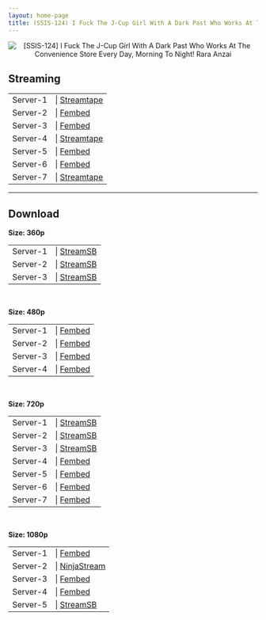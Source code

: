 ```yaml
---
layout: home-page
title: (SSIS-124) I Fuck The J-Cup Girl With A Dark Past Who Works At The Convenience Store Every Day, Morning To Night! Rara Anzai
---
```

<center>
<img src="https://blogger.googleusercontent.com/img/a/AVvXsEiWUg7lELyUoo2hG9Xi7-J3BDP0FR0avaf83TkXMUdW1hVhpO4oGu9GZKq2w2QoN1C97lLzF17lT38IHHYd32_L8SbQ5qgRqeZo-7s8D6Gm7IoUCp83duA5k8HeCoTk3yE9Ym1TZBCP3D7qphz2gDuL26xpdTBzI0Gbozx39ltn8aEYTjw1Hv3WSGtv=s16000" alt="[SSIS-124] I Fuck The J-Cup Girl With A Dark Past Who Works At The Convenience Store Every Day, Morning To Night! Rara Anzai">
</center>
<h2>Streaming</h2>
<table><tbody>
<tr>
<td>Server-1</td>
<td>| <a href="https://streamtape.com/v/RpGzy0lWM9SddP0" target="_blank">Streamtape</a></td>
</tr>
<tr>
<td>Server-2</td>
<td>| <a href="https://www.watchjavnow.xyz/f/7gxqdsglnj2l4g8" target="_blank">Fembed</a></td>
</tr>
<tr>
<td>Server-3</td>
<td>| <a href="https://streamabc.xyz/f/mn6m4b5-e2wkqkn" target="_blank">Fembed</a></td>
</tr>
<tr>
<td>Server-4</td>
<td>| <a href="https://streamtape.com/v/4GB88JbPAWfKKjy" target="_blank">Streamtape</a></td>
</tr>
<tr>
<td>Server-5</td>
<td>| <a href="https://fakyutube.com/f/2j83rt20d8176wp" target="_blank">Fembed</a></td>
</tr>
<tr>
<td>Server-6</td>
<td>| <a href="https://javpoll.com/f/10ee8ij2pxg-130" target="_blank">Fembed</a></td>
</tr>
<tr>
<td>Server-7</td>
<td>| <a href="https://strtape.cloud/v/Molvdo1Py1HY93/SSIS-124-EN-SEXTB.NET-200821.mp4" target="_blank">Streamtape</a></td>
</tr>
</tbody></table>

<hr />

<h2>Download</h2>
<b>Size: 360p</b>
<table><tbody>
<tr>
<td>Server-1</td>
<td>| <a target="_blank" href="https://streamsb.co/d/fi6k9h5gbjj1.html">StreamSB</a></td>
</tr>
<tr>
<td>Server-2</td>
<td>| <a href="https://playersb.com/d/6uabz7eau0kp.html" target="_blank">StreamSB</a></td>
</tr>
<tr>
<td>Server-3</td>
<td>| <a href="https://cloudemb.com/d/ptrx2y1pstza.html" target="_blank">StreamSB</a></td>
</tr>
</tbody></table>

<br />

<b>Size: 480p</b>
<table><tbody>
<tr>
<td>Server-1</td>
<td>| <a href="https://www.watchjavnow.xyz/f/7gxqdsglnj2l4g8" target="_blank">Fembed</a></td>
</tr>
<tr>
<td>Server-2</td>
<td>| <a href="https://streamabc.xyz/f/mn6m4b5-e2wkqkn" target="_blank">Fembed</a></td>
</tr>
<tr>
<td>Server-3</td>
<td>| <a href="https://fakyutube.com/f/2j83rt20d8176wp" target="_blank">Fembed</a></td>
</tr>
<tr>
<td>Server-4</td>
<td>| <a href="https://javpoll.com/f/10ee8ij2pxg-130" target="_blank">Fembed</a></td>
</tr>
</tbody></table>

<br />

<b>Size: 720p</b>
<table><tbody>
<tr>
<td>Server-1</td>
<td>| <a href="https://streamsb.co/d/fi6k9h5gbjj1.html" target="_blank">StreamSB</a></td>
</tr>
<tr>
<td>Server-2</td>
<td>| <a href="https://playersb.com/d/6uabz7eau0kp.html" target="_blank">StreamSB</a></td>
</tr>
<tr>
<td>Server-3</td>
<td>| <a href="https://cloudemb.com/d/ptrx2y1pstza.html" target="_blank">StreamSB</a></td>
</tr>
<tr>
<td>Server-4</td>
<td>| <a href="https://www.watchjavnow.xyz/f/7gxqdsglnj2l4g8" target="_blank">Fembed</a></td>
</tr>
<tr>
<td>Server-5</td>
<td>| <a href="https://streamabc.xyz/f/mn6m4b5-e2wkqkn" target="_blank">Fembed</a></td>
</tr>
<tr>
<td>Server-6</td>
<td>| <a href="https://fakyutube.com/f/2j83rt20d8176wp" target="_blank">Fembed</a><br /></td>
</tr>
<tr>
<td>Server-7</td>
<td>| <a href="https://javpoll.com/f/10ee8ij2pxg-130" target="_blank">Fembed</a></td>
</tr>
</tbody></table>

<br />

<b>Size: 1080p</b>
<table><tbody>
<tr>
<td>Server-1</td>
<td>| <a href="https://www.watchjavnow.xyz/f/7gxqdsglnj2l4g8" target="_blank">Fembed</a></td>
</tr>
<tr>
<td>Server-2</td>
<td>| <a href="https://nj.javgg.co/download/RaqAl380RmbXp/SSIS-124.1080P.mp4" target="_blank">NinjaStream</a></td>
</tr>
<tr>
<td>Server-3</td>
<td>| <a href="https://streamabc.xyz/f/mn6m4b5-e2wkqkn" target="_blank">Fembed</a></td>
</tr>
<tr>
<td>Server-4</td>
<td>| <a href="https://fakyutube.com/f/2j83rt20d8176wp" target="_blank">Fembed</a></td>
</tr>
<tr>
<td>Server-5</td>
<td>| <a href="https://streamsb.net/d/r6a7i005mids.html" target="_blank">StreamSB</a></td>
</tr>
</tbody></table>
